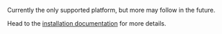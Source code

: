 Currently the only supported platform, but more may follow in the future.

Head to the [installation documentation](../installation.md) for more details.
